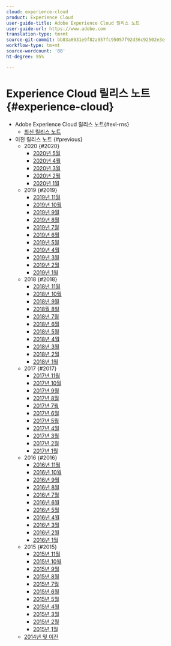 ```yaml
---
cloud: experience-cloud
product: Experience Cloud
user-guide-title: Adobe Experience Cloud 릴리스 노트
user-guide-url: https://www.adobe.com
translation-type: tm+mt
source-git-commit: bb83a8031e9f82a957fc95057f92d36c92502e3e
workflow-type: tm+mt
source-wordcount: '88'
ht-degree: 95%

---
```



# Experience Cloud 릴리스 노트 {#experience-cloud}

+ Adobe Experience Cloud 릴리스 노트{#exl-rns}
   + [최신 릴리스 노트](current.md)
+ 이전 릴리스 노트 {#previous}
   + 2020 {#2020}
      + [2020년 5월](c-legacy-releases/2020/05212020.md)
      + [2020년 4월](c-legacy-releases/2020/04162020.md)
      + [2020년 3월](c-legacy-releases/2020/03122020.md)
      + [2020년 2월](c-legacy-releases/2020/02202020.md)
      + [2020년 1월](c-legacy-releases/2020/01162020.md)
   + 2019 {#2019}
      + [2019년 11월](c-legacy-releases/2019/10312019.md)
      + [2019년 10월](c-legacy-releases/2019/10102019.md)
      + [2019년 9월](c-legacy-releases/2019/09122019.md)
      + [2019년 8월](c-legacy-releases/2019/08082019.md)
      + [2019년 7월](c-legacy-releases/2019/07182019.md)
      + [2019년 6월](c-legacy-releases/2019/06132019.md)
      + [2019년 5월](c-legacy-releases/2019/05092019.md)
      + [2019년 4월](c-legacy-releases/2019/04112019.md)
      + [2019년 3월](c-legacy-releases/2019/03072019.md)
      + [2019년 2월](c-legacy-releases/2019/02072019.md)
      + [2019년 1월](c-legacy-releases/2019/01172019.md)
   + 2018 {#2018}
      + [2018년 11월](c-legacy-releases/2018/11012018.md)
      + [2018년 10월](c-legacy-releases/2018/10112018.md)
      + [2018년 9월](c-legacy-releases/2018/09132018.md)
      + [2018월 8일](c-legacy-releases/2018/08092018.md)
      + [2018년 7월](c-legacy-releases/2018/07192018.md)
      + [2018년 6월](c-legacy-releases/2018/06142018.md)
      + [2018년 5월](c-legacy-releases/2018/05102018.md)
      + [2018년 4월](c-legacy-releases/2018/04122018.md)
      + [2018년 3월](c-legacy-releases/2018/03082018.md)
      + [2018년 2월](c-legacy-releases/2018/02082018.md)
      + [2018년 1월](c-legacy-releases/2018/01182018.md)
   + 2017 {#2017}
      + [2017년 11월](c-legacy-releases/2017/11092017.md)
      + [2017년 10월](c-legacy-releases/2017/10262017.md)
      + [2017년 9월](c-legacy-releases/2017/09212017.md)
      + [2017년 8월](c-legacy-releases/2017/08172017.md)
      + [2017년 7월](c-legacy-releases/2017/07202017.md)
      + [2017년 6월](c-legacy-releases/2017/06082017.md)
      + [2017년 5월](c-legacy-releases/2017/05182017.md)
      + [2017년 4월 ](c-legacy-releases/2017/04202017.md)
      + [2017년 3월](c-legacy-releases/2017/03092017.md)
      + [2017년 2월](c-legacy-releases/2017/02162017.md)
      + [2017년 1월](c-legacy-releases/2017/01192017.md)
   + 2016 {#2016}
      + [2016년 11월](c-legacy-releases/2016/11102016.md)
      + [2016년 10월](c-legacy-releases/2016/10202016.md)
      + [2016년 9월](c-legacy-releases/2016/09152016.md)
      + [2016년 8월](c-legacy-releases/2016/08182016.md)
      + [2016년 7월](c-legacy-releases/2016/07212016.md)
      + [2016년 6월](c-legacy-releases/2016/06162016.md)
      + [2016년 5월](c-legacy-releases/2016/05192016.md)
      + [2016년 4월 ](c-legacy-releases/2016/04212016.md)
      + [2016년 3월](c-legacy-releases/2016/03172016.md)
      + [2016년 2월](c-legacy-releases/2016/02182016.md)
      + [2016년 1월](c-legacy-releases/2016/01212016.md)
   + 2015 {#2015}
      + [2015년 11월](c-legacy-releases/2015/11052015.md)
      + [2015년 10월](c-legacy-releases/2015/10152015.md)
      + [2015년 9월](c-legacy-releases/2015/09172015.md)
      + [2015년 8월](c-legacy-releases/2015/08202015.md)
      + [2015년 7월](c-legacy-releases/2015/07162015.md)
      + [2015년 6월](c-legacy-releases/2015/06182015.md)
      + [2015년 5월](c-legacy-releases/2015/05212015.md)
      + [2015년 4월](c-legacy-releases/2015/04162015.md)
      + [2015년 3월](c-legacy-releases/2015/03192015.md)
      + [2015년 2월](c-legacy-releases/2015/02192015.md)
      + [2015년 1월](c-legacy-releases/2015/01152015.md)
   + [2014년 및 이전](c-legacy-releases/2014-earlier.md)